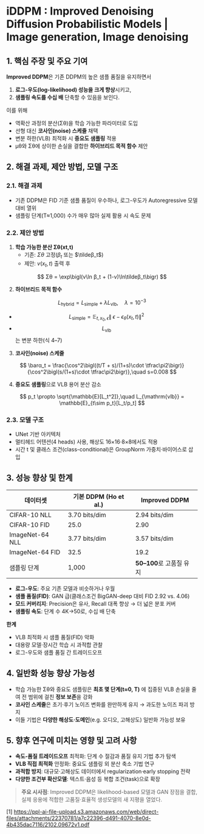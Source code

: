 # iDDPM : Improved Denoising Diffusion Probabilistic Models | Image generation, Image denoising

## 1. 핵심 주장 및 주요 기여  
**Improved DDPM**은 기존 DDPM의 높은 샘플 품질을 유지하면서  
1) **로그-우도(log-likelihood) 성능을 크게 향상**시키고,  
2) **샘플링 속도를 수십 배** 단축할 수 있음을 보인다.  

이를 위해  
- 역확산 과정의 분산(Σθ)을 학습 가능한 파라미터로 도입  
- 선형 대신 **코사인(noise) 스케줄** 채택  
- 변분 하한(VLB) 최적화 시 **중요도 샘플링** 적용  
- μθ와 Σθ에 상이한 손실을 결합한 **하이브리드 목적 함수** 제안  

## 2. 해결 과제, 제안 방법, 모델 구조  

### 2.1. 해결 과제  
- 기존 DDPM은 FID 기준 샘플 품질이 우수하나, 로그-우도가 Autoregressive 모델 대비 열위  
- 샘플링 단계(T≈1,000) 수가 매우 많아 실제 활용 시 속도 문제  

### 2.2. 제안 방법  
1) **학습 가능한 분산 Σθ(xt,t)**  
   - 기존: $Σθ$ 고정($β_t$ 또는 $\tildeβ_t$)  
   - 제안: $v(x_t,t)$ 출력 후  

  $$
       Σθ = \exp\bigl(v\ln β_t + (1-v)\ln\tildeβ_t\bigr)
  $$  

2) **하이브리드 목적 함수**  

$$
     L_{\mathrm{hybrid}} = L_{\mathrm{simple}} + λ L_{\mathrm{vlb}},\quad λ=10^{-3}
$$  
   - $$L_{\mathrm{simple}} = \mathbb{E}_{t,x_0,ϵ}\|\;ϵ - ϵ_θ( x_t,t)\|^2$$  
   - $$L_{\mathrm{vlb}}$$는 변분 하한(식 4–7)  
3) **코사인(noise) 스케줄**  
   
$$
     \barα_t = \frac{\cos^2\bigl((t/T + s)/(1+s)\cdot \tfrac\pi2\bigr)}{\cos^2\bigl(s/(1+s)\cdot \tfrac\pi2\bigr)},\quad s=0.008
$$  

4) **중요도 샘플링**으로 VLB 용어 분산 감소  

$$
     p_t \propto \sqrt{\mathbb{E}[L_t^2]},\quad L_{\mathrm{vlb}} 
     = \mathbb{E}_{t\sim p_t}[L_t/p_t]
$$  

### 2.3. 모델 구조  
- UNet 기반 아키텍처  
- 멀티헤드 어텐션(4 heads) 사용, 해상도 16×16·8×8에서도 적용  
- 시간 t 및 클래스 조건(class-conditional)은 GroupNorm 가중치·바이어스로 삽입  

## 3. 성능 향상 및 한계  

| 데이터셋      | 기본 DDPM (Ho et al.) | Improved DDPM            |
|---------------|-----------------------|--------------------------|
| CIFAR-10 NLL  | 3.70 bits/dim         | 2.94 bits/dim            |
| CIFAR-10 FID  | 25.0                  | 2.90                     |
| ImageNet-64 NLL | 3.77 bits/dim       | 3.57 bits/dim            |
| ImageNet-64 FID | 32.5                | 19.2                     |
| 샘플링 단계   | 1,000                | **50–100**로 고품질 유지 |

- **로그-우도**: 주요 기존 모델과 비슷하거나 우월  
- **샘플 품질(FID)**: GAN 급(클래스조건 BigGAN-deep 대비 FID 2.92 vs. 4.06)  
- **모드 커버리지**: Precision은 유사, Recall 대폭 향상 → 더 넓은 분포 커버  
- **샘플링 속도**: 단계 수 4K→50로, 수십 배 단축  

**한계**  
- VLB 최적화 시 샘플 품질(FID) 악화  
- 대용량 모델·장시간 학습 시 과적합 관찰  
- 로그-우도와 샘플 품질 간 트레이드오프  

## 4. 일반화 성능 향상 가능성  
- 학습 가능한 Σθ와 중요도 샘플링은 **최초 몇 단계(t≈0, T)** 에 집중된 VLB 손실을 줄여 전 범위에 걸친 **정보 보존**을 강화  
- **코사인 스케줄**은 초기·후기 노이즈 변화를 완만하게 유지 → 과도한 노이즈 파괴 방지  
- 이들 기법은 **다양한 해상도·도메인**(e.g. 오디오, 고해상도) 일반화 가능성 보유  

## 5. 향후 연구에 미치는 영향 및 고려 사항  
- **속도-품질 트레이드오프** 최적화: 단계 수 절감과 품질 유지 기법 추가 탐색  
- **VLB 직접 최적화** 안정화: 중요도 샘플링 외 분산 축소 기법 연구  
- **과적합 방지**: 대규모·고해상도 데이터에서 regularization·early stopping 전략  
- **다양한 조건부 확산모델**: 텍스트·음성 등 복합 조건(task)으로 확장  

> **주요 시사점**: Improved DDPM은 likelihood-based 모델과 GAN 장점을 결합, 실제 응용에 적합한 고품질·효율적 생성모델의 새 지평을 열었다.

[1] https://ppl-ai-file-upload.s3.amazonaws.com/web/direct-files/attachments/22370781/a7c22396-d491-4070-8e0d-4b435dac7116/2102.09672v1.pdf
